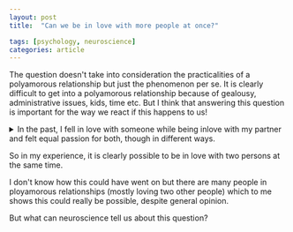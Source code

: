 ```yaml
---
layout: post
title:  "Can we be in love with more people at once?"

tags: [psychology, neuroscience]
categories: article
---
```


The question doesn't take into consideration the practicalities of a polyamorous relationship but just the phenomenon per se. It is clearly difficult to get into a polyamorous relationship because of gealousy, administrative issues, kids, time etc. But I think that answering this question is important for the way we react if this happens to us! 

<details> 
	<summary>
	In the past, I fell in love with someone while being inlove with my partner and felt equal passion for both, though in different ways.
	</summary>
	This could happen because my boyfriend was quite workaholic and had less need for seeing me (once in two weeks was enough for him, while I would have wanted to see him every day and less than once a week was very hard for me) and less desire to spend much time together, except for walks. Nevertheless, I was inlove with him: I liked him so much, he was so sweet, empathtic, tender, sensual, I felt he could understand me, could talk to him about everything, and sex was so great I coudln't wait meeting him. 

	Despite this, after so much distance I started to think about breaking up. I wasn't sure but I took a step back and was open to other people. I had told him I want more, and he was asking me to wait untill he would be less busy.. I know, I should have ended it.. But it's hard for an addict to give up his drug until he finds a better one. And I met another guy, and fell inlove on the spot. I remember, after my first date with the new guy, when I met my boyfriend I felt distanced from him. Yes, probably it wasn't only my new feelings but also the resentment I had towards him because he hadn't been able to give me what I needed, which I considered normal, and also because he couldn't feel my distance and my feelings. 

	However, after this first feeling, I started getting my feelings for him back, also because the new guy gave me the impression he wasn't up for attachment. He was part of a band, and he liked women a lot. He seemed the kind hard to commit to only one. But I gave him a try, because his actions wouldn't really match my gut feeling. He made suggestions about us having a baby. He spent more time with me, he slept after having sex not left as my boyfriend, we cooked together not let me cook alone as my boyfriend. He was very open minded, artsy and hippie and not considering artists loosers as my boyfriend did. But the fullness, perfection, sweetness, selflessness, anyway, the soul connection I had with my boyfriend made me unable to give him up either. I started being inlove with both of them. I was even making love with both of them with the same passion and intensity. This took one month, in which I could not sleep much and I felt I was going crazy.

	Until my boyfriend just confessed that he can't give me what I need, that he will always be a workaholic and maybe we'll get back together sometime, if we don't find someone better.
</details>

So in my experience, it is clearly possible to be in love with two persons at the same time. 

I don't know how this could have went on but there are many people in ployamorous relationships (mostly loving two other people) which to me shows this could really be possible, despite general opinion.

But what can neuroscience tell us about this question?
